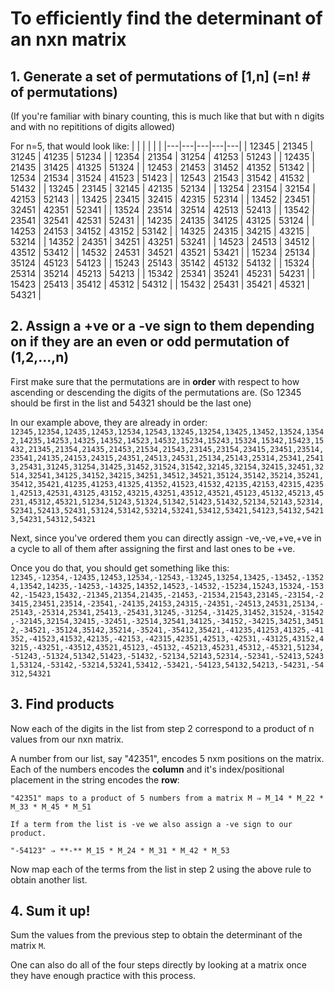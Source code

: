 # To efficiently find the determinant of an nxn matrix

## 1. Generate a set of permutations of [1,n] (=n! # of permutations)
(If you're familiar with binary counting, this is much like that but with n digits and with no repititions of digits allowed)

For n=5, that would look like:
|   |   |   |   |   |
|---|---|---|---|---|
| 12345 | 21345 | 31245 | 41235 | 51234 |
| 12354 | 21354 | 31254 | 41253 | 51243 |
| 12435 | 21435 | 31425 | 41325 | 51324 |
| 12453 | 21453 | 31452 | 41352 | 51342 |
| 12534 | 21534 | 31524 | 41523 | 51423 |
| 12543 | 21543 | 31542 | 41532 | 51432 |
| 13245 | 23145 | 32145 | 42135 | 52134 |
| 13254 | 23154 | 32154 | 42153 | 52143 |
| 13425 | 23415 | 32415 | 42315 | 52314 |
| 13452 | 23451 | 32451 | 42351 | 52341 |
| 13524 | 23514 | 32514 | 42513 | 52413 |
| 13542 | 23541 | 32541 | 42531 | 52431 |
| 14235 | 24135 | 34125 | 43125 | 53124 |
| 14253 | 24153 | 34152 | 43152 | 53142 |
| 14325 | 24315 | 34215 | 43215 | 53214 |
| 14352 | 24351 | 34251 | 43251 | 53241 |
| 14523 | 24513 | 34512 | 43512 | 53412 |
| 14532 | 24531 | 34521 | 43521 | 53421 |
| 15234 | 25134 | 35124 | 45123 | 54123 |
| 15243 | 25143 | 35142 | 45132 | 54132 |
| 15324 | 25314 | 35214 | 45213 | 54213 |
| 15342 | 25341 | 35241 | 45231 | 54231 |
| 15423 | 25413 | 35412 | 45312 | 54312 |
| 15432 | 25431 | 35421 | 45321 | 54321 |

## 2. Assign a +ve or a -ve sign to them depending on if they are an even or odd permutation of (1,2,...,n)
First make sure that the permutations are in **order** with respect to how ascending or descending the digits of the permutations are.
(So 12345 should be first in the list and 54321 should be the last one)

In our example above, they are already in order:
```12345,12354,12435,12453,12534,12543,13245,13254,13425,13452,13524,13542,14235,14253,14325,14352,14523,14532,15234,15243,15324,15342,15423,15432,21345,21354,21435,21453,21534,21543,23145,23154,23415,23451,23514,23541,24135,24153,24315,24351,24513,24531,25134,25143,25314,25341,25413,25431,31245,31254,31425,31452,31524,31542,32145,32154,32415,32451,32514,32541,34125,34152,34215,34251,34512,34521,35124,35142,35214,35241,35412,35421,41235,41253,41325,41352,41523,41532,42135,42153,42315,42351,42513,42531,43125,43152,43215,43251,43512,43521,45123,45132,45213,45231,45312,45321,51234,51243,51324,51342,51423,51432,52134,52143,52314,52341,52413,52431,53124,53142,53214,53241,53412,53421,54123,54132,54213,54231,54312,54321```

Next, since you've ordered them you can directly assign -ve,-ve,+ve,+ve in a cycle to all of them after assigning the first and last ones to be +ve.

Once you do that, you should get something like this:
```12345,-12354,-12435,12453,12534,-12543,-13245,13254,13425,-13452,-13524,13542,14235,-14253,-14325,14352,14523,-14532,-15234,15243,15324,-15342,-15423,15432,-21345,21354,21435,-21453,-21534,21543,23145,-23154,-23415,23451,23514,-23541,-24135,24153,24315,-24351,-24513,24531,25134,-25143,-25314,25341,25413,-25431,31245,-31254,-31425,31452,31524,-31542,-32145,32154,32415,-32451,-32514,32541,34125,-34152,-34215,34251,34512,-34521,-35124,35142,35214,-35241,-35412,35421,-41235,41253,41325,-41352,-41523,41532,42135,-42153,-42315,42351,42513,-42531,-43125,43152,43215,-43251,-43512,43521,45123,-45132,-45213,45231,45312,-45321,51234,-51243,-51324,51342,51423,-51432,-52134,52143,52314,-52341,-52413,52431,53124,-53142,-53214,53241,53412,-53421,-54123,54132,54213,-54231,-54312,54321```

## 3. Find products

Now each of the digits in the list from step 2 correspond to a product of n values from our nxn matrix.

A number from our list, say "42351", encodes 5 nxm positions on the matrix. Each of the numbers encodes the **column** and it's index/positional placement in the string encodes the **row**:

```
"42351" maps to a product of 5 numbers from a matrix M ⇒ M_14 * M_22 * M_33 * M_45 * M_51

If a term from the list is -ve we also assign a -ve sign to our product. 

"-54123" ⇒ **-** M_15 * M_24 * M_31 * M_42 * M_53
```

Now map each of the terms from the list in step 2 using the above rule to obtain another list.

## 4. Sum it up!

Sum the values from the previous step to obtain the determinant of the matrix `M`.

One can also do all of the four steps directly by looking at a matrix once they have enough practice with this process.
